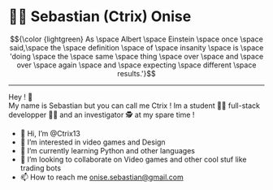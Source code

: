 # 👨‍💻 Sebastian (Ctrix) Onise

$${\color {lightgreen} As \space Albert \space Einstein \space once \space said,\space the \space definition \space of \space insanity \space is \space 'doing \space the \space same \space thing \space over \space and \space over \space again \space and \space expecting \space different \space results.'}$$
___
Hey ! 👋
<br>My name is Sebastian but you can call me Ctrix ! Im a student 👨‍🎓 full-stack developper 👨‍💻
and an investigator 🕵️ at my spare time !</br>

- 👋 Hi, I’m @Ctrix13
- 👀 I’m interested in video games and Design 
- 🌱 I’m currently learning Python and other languages
- 💞️ I’m looking to collaborate on Video games and other cool stuf like trading bots
- 📫 How to reach me onise.sebastian@gmail.com
